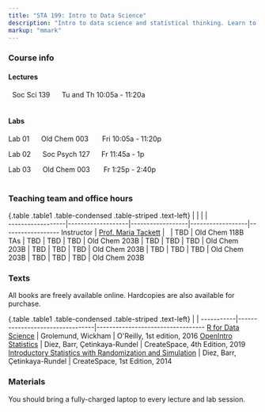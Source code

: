 ```yaml
---
title: "STA 199: Intro to Data Science"
description: "Intro to data science and statistical thinking. Learn to explore, visualize, and analyze data to understand natural phenomena, investigate patterns, model outcomes, and make predictions, and do so in a reproducible and shareable manner. Gain experience in data wrangling and munging, exploratory data analysis, predictive modeling, data visualization, and effectively communicating results. Work on problems and case studies inspired by and based on real-world questions and data. The course will focus on the R statistical computing language."
markup: "mmark"
---
```


### Course info

#### Lectures

<font color="#A277A6"><i class="fas fa-university"></i></font> &nbsp; Soc Sci 139 &nbsp;&nbsp; <font color="#A277A6"><i class="fas fa-calendar"></i></font> &nbsp; Tu and Th 10:05a - 11:20a
<br>
<br>

#### Labs

Lab 01 &nbsp;&nbsp; <font color="#A277A6"><i class="fas fa-university"></i></font> &nbsp; Old Chem 003 &nbsp;&nbsp;&nbsp; <font color="#A277A6"><i class="fas fa-calendar"></i></font> &nbsp; Fri 10:05a - 11:20p

Lab 02  &nbsp;&nbsp; <font color="#A277A6"><i class="fas fa-university"></i></font> &nbsp; Soc Psych 127 &nbsp;&nbsp; <font color="#A277A6"><i class="fas fa-calendar"></i></font> &nbsp; Fr 11:45a - 1p

Lab 03 &nbsp;&nbsp; <font color="#A277A6"><i class="fas fa-university"></i></font> &nbsp; Old Chem 003 &nbsp;&nbsp;&nbsp; <font color="#A277A6"><i class="fas fa-calendar"></i></font> &nbsp; Fr 1:25p - 2:40p
<br>
<br>

### Teaching team and office hours 

{.table .table1 .table-condensed .table-striped .text-left}
<span></span>     | <span></span>     | <span></span>    | <span></span>    |  <span></span>      
------------------|-------------------|------------------|------------------|------------------ 
Instructor        | [Prof. Maria Tackett](http://stat.duke.edu/~mt324/) | <a href="mailto:maria.tackett@duke.edu" title="email"><i class="fa fa-envelope"></i></a> &nbsp; <a href="https://github.com/matackett" title="GitHub"><i class="fa fa-github"></i></a> | TBD | Old Chem 118B
TAs               | TBD | TBD | TBD | Old Chem 203B
                  | TBD | TBD | TBD | Old Chem 203B
                  | TBD | TBD | TBD | Old Chem 203B
                  | TBD | TBD | TBD | Old Chem 203B
                  | TBD | TBD | TBD | Old Chem 203B

### Texts

All books are freely available online. Hardcopies are also available for purchase.

{.table .table1 .table-condensed .table-striped .text-left}
 <span></span>     | <span></span> | <span></span> 
-----------|---------------------------------|----------------------------------
[R for Data Science](http://r4ds.had.co.nz/) | Grolemund, Wickham | O'Reilly, 1st edition, 2016
[OpenIntro Statistics](https://www.openintro.org/stat/textbook.php) | Diez, Barr, Çetinkaya-Rundel | CreateSpace, 4th Edition, 2019
[Introductory Statistics with Randomization and Simulation](https://www.openintro.org/stat/textbook.php?stat_book=isrs) | Diez, Barr, Çetinkaya-Rundel | CreateSpace, 1st Edition, 2014

### Materials

You should bring a fully-charged laptop to every lecture and lab session.

<!--
### Green Classroom

<img style="float: left;" src="/img/DukeGreenClassroomCertification-Logo.png">
This course has achieved Duke’s Green Classroom Certification. The certification indicates that the faculty member teaching this course has taken significant steps to green the delivery of this course. Your faculty member has completed a checklist indicating their common practices in areas of this course that have an environmental impact, such as paper and energy consumption. Some common practices implemented by faculty to reduce the environmental impact of their course include allowing electronic submission of assignments, providing online readings and turning off lights and electronics in the classroom when they are not in use. The eco-friendly aspects of course delivery may vary by faculty, by course and throughout the semester. Learn more at [http://sustainability.duke.edu/action/certifications/classroom/index.php](http://sustainability.duke.edu/action/certifications/classroom/index.php).
-->
